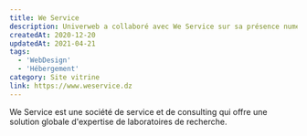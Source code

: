 ```yaml
---
title: We Service
description: Univerweb a collaboré avec We Service sur sa présence numérique. Nous avons créé le site web et nous assurons son hébergement.
createdAt: 2020-12-20
updatedAt: 2021-04-21
tags:
  - 'WebDesign'
  - 'Hébergement'
category: Site vitrine
link: https://www.weservice.dz
---
```


We Service est une société de service et de consulting qui offre une solution globale d'expertise de laboratoires de recherche.
